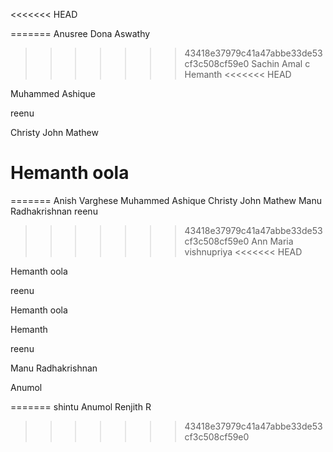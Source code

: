 <<<<<<< HEAD


=======
Anusree
Dona
Aswathy
>>>>>>> 43418e37979c41a47abbe33de53cf3c508cf59e0
Sachin 
Amal c
Hemanth
<<<<<<< HEAD

Muhammed Ashique



reenu



Christy John Mathew
# Hemanth oola



=======
Anish Varghese
Muhammed Ashique
Christy John Mathew
Manu Radhakrishnan
reenu
>>>>>>> 43418e37979c41a47abbe33de53cf3c508cf59e0
Ann Maria
vishnupriya
<<<<<<< HEAD

Hemanth oola


reenu


Hemanth oola


Hemanth 


reenu
 
Manu Radhakrishnan


Anumol

=======
shintu
Anumol
Renjith R
>>>>>>> 43418e37979c41a47abbe33de53cf3c508cf59e0
